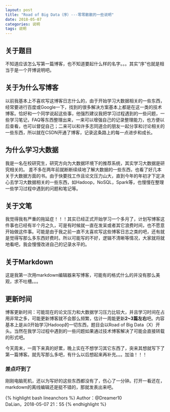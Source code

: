 ```yaml
---
layout: post
title: "Road of Big Data（序）---零零散散的一些说明"
date: 2018-05-07
categories: 说明
tags: 说明
---
```


## 关于题目

不知道应该怎么写第一篇博客，也不知道要起什么样的名字。。。其实“序”也就是相当于是一个开博说明吧。

## 关于为什么写博客

以前我基本上不喜欢写这博客日志什么的，由于开始学习大数据相关的一些东西，经常要进行百度或Google一下，找到的很多解决方案基本上都是在这一类的技术博客。恰好和一个同学说起这些事，他强烈建议我把学习过程遇到的一些问题，一些学习笔记，FAQ等东西整理出来，一来可以增强自己的记录整理能力，也方便以后查看，也可以督促自己；二来可以和许多志同道合的朋友一起分享和讨论相关的一些东西，所以就在CSDN开通了博客，记录这条路上的每一点进步和成长。

## 为什么学习大数据

我是一名在校研究生，研究方向为大数据环境下的推荐系统，其实学习大数据是研究相关的。
差不多在两年前就断断续续地了解大数据的一些东西，也看了好几本关于大数据方面的书。由于快要找工作且论文压力山大，直到今年的年初才下定决心去学习大数据相关的一些东西，如Hadoop，NoSQL，Spark等，也慢慢在整理一些学习过程中遇到的问题和笔记等。

## 关于文笔

我觉得我有严重的拖延症！！！其实已经正式开始学习一个多月了，计划写博客这件事也已经有半个月之久，可是有时候就一直在发呆或者其它浪费时间，也不愿意开始做这件事。可能是由于我之前一直不太喜欢写这些博客日志之类的吧，还有就是觉得写那么多东西好费时。所以可能写的不好，逻辑不清晰等情况，大家就将就地看吧，我会慢慢改进自己的记录水平的。

## 关于Markdown

这是我第一次用markdown编辑器来写博客，可能有的格式什么的并没有那么美观，求不吐槽。。。

## 更新时间

博客更新时间：可能现在的论文压力和大数据学习压力比较大，并且学习时间在占用非常之多，可能更新博客就不会那么频繁，估计一周能更新**2~3篇左右**吧。内容基本上是从0开始学习Hadoop的一切东西，题目会以Road of Big Data（X）开头。当然在我学习过程中遇到的一些问题如果通过技术博客解决了可能会直接转载的形式吧。

今天周末，一周下来真的好累，晚上实在不想学习其它东西了，突来其想就写下了第一篇博客。就先写那么多吧，有什么以后想起来再补充。。。加油！！！

### 差点吓到了

刚刚电脑死机，还以为写好的这些东西都没有了，伤心了一分钟。打开一看还在，markdown的离线编辑还是挺不错的，那就发表出来吧。


{% highlight bash lineanchors %}
Author：@Dreamer10    
DaLian，2018-05-07 21：55
{% endhighlight %}


